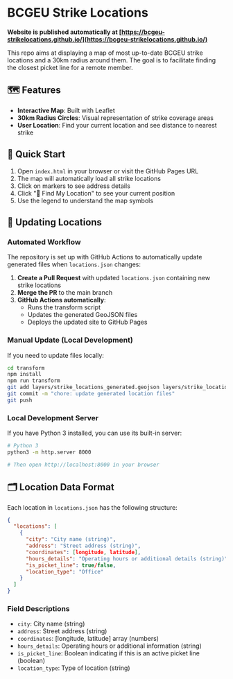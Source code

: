 # BCGEU Strike Locations

**Website is published automatically at [https://bcgeu-strikelocations.github.io/](https://bcgeu-strikelocations.github.io/)**

This repo aims at displaying a map of most up-to-date BCGEU strike locations and a 30km radius around them.
The goal is to facilitate finding the closest picket line for a remote member.

## 🗺️ Features

- **Interactive Map**: Built with Leaflet
- **30km Radius Circles**: Visual representation of strike coverage areas
- **User Location**: Find your current location and see distance to nearest strike

## 🚀 Quick Start

1. Open `index.html` in your browser or visit the GitHub Pages URL
2. The map will automatically load all strike locations
3. Click on markers to see address details
4. Click "📍 Find My Location" to see your current position
5. Use the legend to understand the map symbols

## 🔄 Updating Locations

### Automated Workflow

The repository is set up with GitHub Actions to automatically update generated files when `locations.json` changes:

1. **Create a Pull Request** with updated `locations.json` containing new strike locations
2. **Merge the PR** to the main branch
3. **GitHub Actions automatically**:
   - Runs the transform script
   - Updates the generated GeoJSON files
   - Deploys the updated site to GitHub Pages

### Manual Update (Local Development)

If you need to update files locally:

```bash
cd transform
npm install
npm run transform
git add layers/strike_locations_generated.geojson layers/strike_locations_30k_generated.geojson
git commit -m "chore: update generated location files"
git push
```

### Local Development Server

If you have Python 3 installed, you can use its built-in server:

```bash
# Python 3
python3 -m http.server 8000

# Then open http://localhost:8000 in your browser
```

## 🗂️ Location Data Format

Each location in `locations.json` has the following structure:

```json
{
  "locations": [
    {
      "city": "City name (string)",
      "address": "Street address (string)",
      "coordinates": [longitude, latitude],
      "hours_details": "Operating hours or additional details (string)",
      "is_picket_line": true/false,
      "location_type": "Office"
    }
  ]
}
```

### Field Descriptions

- `city`: City name (string)
- `address`: Street address (string)
- `coordinates`: [longitude, latitude] array (numbers)
- `hours_details`: Operating hours or additional information (string)
- `is_picket_line`: Boolean indicating if this is an active picket line (boolean)
- `location_type`: Type of location (string)
